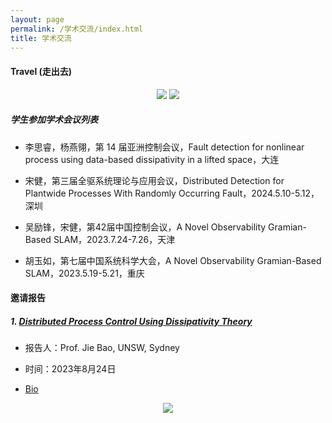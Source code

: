 ```yaml
---
layout: page
permalink: /学术交流/index.html
title: 学术交流 
---
```


#### Travel (走出去)

<div align="center">
<img src="https://usst-lilab.github.io/images/学术交流/map2.png">
<img src="https://usst-lilab.github.io/images/学术交流/map1.png">
</div>

##### 学生参加学术会议列表

- 李思睿，杨燕翎，第 14 届亚洲控制会议，Fault detection for nonlinear process using data-based dissipativity in a lifted space，大连

- 宋健，第三届全驱系统理论与应用会议，Distributed Detection for Plantwide Processes With Randomly Occurring Fault，2024.5.10-5.12，深圳

- 吴励锋，宋健，第42届中国控制会议，A Novel Observability Gramian-Based SLAM，2023.7.24-7.26，天津

- 胡玉如，第七届中国系统科学大会，A Novel Observability Gramian-Based SLAM，2023.5.19-5.21，重庆

#### 邀请报告

##### 1. [Distributed Process Control Using Dissipativity Theory](https://lxy.usst.edu.cn/2023/0823/c6729a304218/page.htm)

- 报告人：Prof. Jie Bao, UNSW, Sydney

- 时间：2023年8月24日

- [Bio](https://research.unsw.edu.au/people/professor-jie-bao)

<div align="center">
<img src="https://usst-lilab.github.io/images/1.jpg">
</div>
